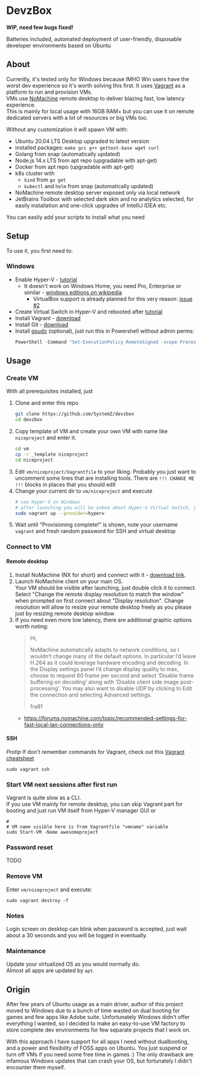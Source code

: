 # DevzBox

**WIP, need few bugs fixed!**

Batteries included, automated deployment of user-friendly, disposable developer environments based on Ubuntu

## About

Currently, it's tested only for Windows because IMHO Win users have the worst dev experience so it's worth solving this first.
It uses [Vagrant](https://www.vagrantup.com/intro) as a platform to run and provision VMs.  
VMs use [NoMachine](https://www.nomachine.com/) remote desktop to deliver blazing fast, low latency experience.  
This is mainly for local usage with 16GB RAM+ but you can use it on remote dedicated servers with a lot of resources or big VMs too.

Without any customization it will spawn VM with:
- Ubuntu 20.04 LTS Desktop upgraded to latest version
- installed packages: `make gcc g++ gettext-base wget curl`
- Golang from snap (automatically updated)
- Node.js 14.x LTS from apt repo (upgradable with apt-get)
- Docker from apt repo (upgradable with apt-get)
- k8s cluster with 
  - `kind` from `go get`
  - `kubectl` and `helm` from snap (automatically updated)
- NoMachine remote desktop server exposed only via local network
- JetBrains Toolbox with selected dark skin and no analytics selected, for easily installation and one-click upgrades of IntelliJ IDEA etc.

You can easily add your scripts to install what you need

## Setup

To use it, you first need to:

### Windows

- Enable Hyper-V - [tutorial](https://docs.microsoft.com/en-us/virtualization/hyper-v-on-windows/quick-start/enable-hyper-v)
    - It doesn't work on Windows Home, you need Pro, Enterprise or similar - [windows editions on wikipedia](https://en.wikipedia.org/wiki/Windows_10_editions#Comparison_chart)
      - VirtualBox support is already planned for this very reason: [issue #2](https://github.com/SystemZ/devzbox/issues/2)
- Create Virtual Switch in Hyper-V and rebooted after [tutorial](https://docs.microsoft.com/en-us/windows-server/virtualization/hyper-v/get-started/create-a-virtual-switch-for-hyper-v-virtual-machines)
- Install Vagrant - [download](https://www.vagrantup.com/downloads)
- Install Git - [download](https://git-scm.com/downloads)
- Install [gsudo](https://github.com/gerardog/gsudo) (optional), just run this in Powershell without admin perms:
  ```powershell
  PowerShell -Command "Set-ExecutionPolicy RemoteSigned -scope Process; iwr -useb https://raw.githubusercontent.com/gerardog/gsudo/master/installgsudo.ps1 | iex"
  ```

## Usage

### Create VM

With all prerequisites installed, just 
1. Clone and enter this repo
   ```bash
   git clone https://github.com/SystemZ/devzbox
   cd devzbox
   ```
1. Copy template of VM and create your own VM with name like `niceproject` and enter it.
   ```bash
   cd vm
   cp -r _template niceproject
   cd niceproject
   ```
1. Edit `vm/niceproject/Vagrantfile` to your liking. 
   Probably you just want to uncomment some lines that are installing tools. 
   There are `!!! CHANGE ME !!!` blocks in places that you should edit 
1. Change your current dir to `vm/niceproject` and execute 
   ```bash
   # use Hyper-V on Windows
   # after launching you will be asked about Hyper-V Virtual Switch, just enter number with proper ID
   sudo vagrant up --provider=hyperv
   ```
1. Wait until "Provisioning complete!" is shown, note your username `vagrant` and fresh random password for SSH and virtual desktop

### Connect to VM

#### Remote desktop

1. Install NoMachine (NX for short) and connect with it - [download link](https://www.nomachine.com/).
1. Launch NoMachine client on your main OS.  
   Your VM should be visible after launching, just double click it to connect.
   Select "Change the remote display resolution to match the window" when prompted on first connect about "Display resolution".
   Change resolution will allow to resize your remote desktop freely as you please just by resizing remote desktop window
1. If you need even more low latency, there are additional graphic options worth noting:
   >Hi,
   >
   >NoMachine automatically adapts to network conditions, so I wouldn’t change many of the default options. In particular I’d leave H.264 as it could leverage hardware encoding and decoding.  In the Display settings panel I’d change display quality to max, choose to request 60 frame per second and select ‘Disable frame buffering on decoding’ along with ‘Disable client side image post-processing’. You may also want to disable UDP by clicking to Edit the connection and selecting Advanced settings.
   >
   >fra81
    * https://forums.nomachine.com/topic/recommended-settings-for-fast-local-lan-connections-only

#### SSH

*Protip* If don't remember commands for Vagrant, check out this [Vagrant cheatsheet](https://gist.github.com/wpscholar/a49594e2e2b918f4d0c4)

```
sudo vagrant ssh
```

### Start VM next sessions after first run

Vagrant is quite slow as a CLI.  
If you use VM mainly for remote desktop, you can skip Vagrant part for booting and just run VM itself from Hyper-V manager GUI or
```
# 
# VM name visible here is from Vagrantfile "vmname" variable
sudo Start-VM -Name awesomeproject
```

### Password reset

TODO

### Remove VM

Enter `vm/niceproject` and execute:
```
sudo vagrant destroy -f
```

### Notes

Login screen on desktop can blink when password is accepted, just wait about a 30 seconds and you will be logged in eventually.

### Maintenance

Update your virtualized OS as you would normally do.  
Almost all apps are updated by `apt`.

## Origin

After few years of Ubuntu usage as a main driver, author of this project moved to Windows due to a bunch of time wasted on dual booting for games and few apps like Adobe suite. Unfortunately Windows didn't offer everything I wanted, so I decided to make an easy-to-use VM factory to store complete dev environments for few separate projects that I work on.

With this approach I have support for all apps I need without dualbooting, and a power and flexibility of FOSS apps on Ubuntu. You just suspend or turn off VMs if you need some free time in games :)
The only drawback are infamous Windows updates that can crash your OS, but fortunately I didn't encounter them myself. 
